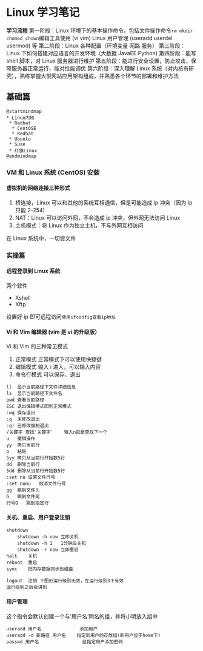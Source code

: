 # Linux 学习笔记

**学习流程**
第一阶段：Linux 环境下的基本操作命令，包括文件操作命令`rm mkdir chomod chown`编辑工具使用 (vi vim) Linux 用户管理 (useradd userdel usermod) 等
第二阶段：Linux 各种配置（环境变量 网路 服务）
第三阶段：Linux 下如何搭建对应语言的开发环境（大数据 JavaEE Python)
第四阶段：能写 shell 脚本，对 Linux 服务器进行维护
第五阶段：能进行安全设置，防止攻击，保障服务器正常运行，能对性能调优
第六阶段：深入理解 Linux 系统（对内核有研究），熟练掌握大型网站应用架构组成，并熟悉各个环节的部署和维护方法

## 基础篇

```plantuml
@startmindmap
* Linux内核
 * Redhat
  * CentOSE
  * Redhat
 * Ubuntu
 * Suse
 * 红旗Linux
@endmindmap
```

### VM 和 Linux 系统 (CentOS) 安装

#### 虚拟机的网络连接三种形式

1. 桥连接，Linux 可以和其他的系统互相通信，但是可能造成 ip 冲突（因为 ip 只能 2-254)
2. NAT：Linux 可以访问外网，不会造成 ip 冲突，但外网无法访问 Linux
3. 主机模式：将 Linux 作为独立主机，不与外网互相访问

在 Linux 系统中，一切皆文件

### 实操篇

#### 远程登录到 Linux 系统

两个软件

- Xshell
- Xftp

设置好 ip 即可远程访问`使用ifconfig查看ip地址`

#### Vi 和 Vim 编辑器 (vim 是 vi 的升级版）

Vi 和 Vim 的三种常见模式

1. 正常模式
正常模式下可以使用快捷键
2. 编辑模式
输入 i 进入，可以输入内容
3. 命令行模式
可以保存、退出

```linux
ll  显示当前路径下文件详细信息
ls  显示当前路径下文件名
pwd 查看当前路径
ESC 退出编辑模式回到正常模式
:wq 保存退出
:q  未修改退出
:q! 已修改强制退出
/关键字 查找'关键字'    输入n就是查找下一个
u   撤销操作
yy  拷贝当前行
p   粘贴
5yy 拷贝从当前行开始数5行
dd  删除当前行
5dd 删除从当前行开始数5行
:set nu 设置文件行号
:set nonu   取消文件行号
gg  跳到文件头
G   跳到文件尾
行号G   跳到指定行
```

#### 关机、重启、用户登录注销

```linux
shutdown
    shutdown -h now 立即关机
    shutdown -h 1   1分钟后关机
    shutdown -r now 立即重启
halt    关机
reboot  重启
sync    把内存数据同步到磁盘

logout  注销 下图形运行级别无效，在运行级别3下有效
运行级别之后会讲到
```

#### 用户管理

这个指令会默认创建一个与‘用户名’同名的组，并将小明放入组中

```linux
useradd 用户名              添加用户
useradd -d 新路径 用户名    指定新用户的存放组(新用户位于home下)
passwd 用户名                给指定用户添加密码
```
